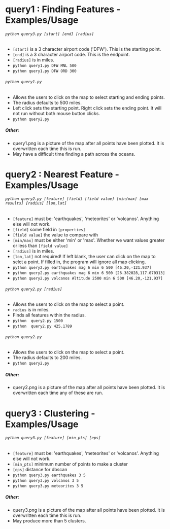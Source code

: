 # query1 : Finding Features - Examples/Usage
###### `python query3.py [start] [end] [radius]`
  - `[start]` is a 3 character airport code ('DFW'). This is the starting point.
  - `[end]` is a 3 character airport code. This is the endpoint.
  - `[radius]` is in miles.
  - `python query1.py DFW MNL 500`
  - `python query1.py DFW ORD 300`
###### `python query1.py`
  - Allows the users to click on the map to select starting and ending points.
  - The radius defaults to 500 miles.
  - Left click sets the starting point. Right click sets the ending point. It will not run without both mouse button clicks.
  - `python query2.py`
##### Other:
- query1.png is a picture of the map after all points have been plotted. It is overwritten each time this is run. 
- May have a difficult time finding a path across the oceans.

# query2 : Nearest Feature - Examples/Usage
###### `python query2.py [feature] [field] [field value] [min/max] [max results] [radius] [lon,lat]`
  - `[feature]` must be: 'earthquakes', 'meteorites' or 'volcanos'. Anything else will not work.
  - `[field]` some field in `[properties]`
  - `[field value]` the value to compare with
  - `[min/max]` must be either 'min' or 'max'. Whether we want values greater or less than `[field value]`
  - `[radius]` is in miles.
  - `[lon,lat]` not required! If left blank, the user can click on the map to selct a point. If filled in, the program will ignore all map clicking.
  - `python query2.py earthquakes mag 6 min 6 500 [46.20,-121.937]`
  - `python query2.py earthquakes mag 6 min 6 500 [26.382028,117.070313]`
  - `python query2.py volcanos Altitude 2500 min 6 500 [46.20,-121.937]`
###### `python query2.py [radius]`
  - Allows the users to click on the map to select a point.
  - `radius` is in miles.
  - Finds all features within the radius.
  - `python  query2.py 1500`
  - `python  query2.py 425.1789`
###### `python query2.py`
  - Allows the users to click on the map to select a point.
  - The radius defaults to 200 miles.
  - `python query2.py`
##### Other:
- query2.png is a picture of the map after all points have been plotted. It is overwritten each time any of these are run. 

# query3 : Clustering - Examples/Usage
###### `python query3.py [feature] [min_pts] [eps]`
  - `[feature]` must be: 'earthquakes', 'meteorites' or 'volcanos'. Anything else will not work.
  - `[min_pts]` minimum number of points to make a cluster
  - `[eps]` distance for dbscan
  - `python query3.py earthquakes 3 5`
  - `python query3.py volcanos 3 5`
  - `python query3.py meteorites 3 5`
##### Other:
- query3.png is a picture of the map after all points have been plotted. It is overwritten each time this is run. 
- May produce more than 5 clusters.
